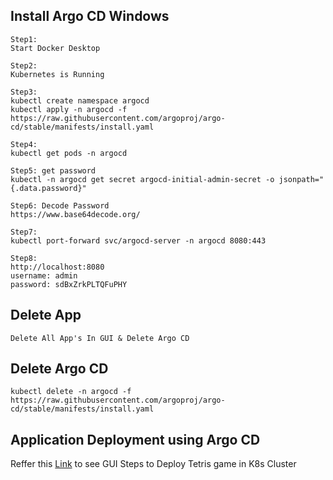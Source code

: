 ## Install Argo CD Windows
```
Step1: 
Start Docker Desktop

Step2:
Kubernetes is Running

Step3:
kubectl create namespace argocd
kubectl apply -n argocd -f https://raw.githubusercontent.com/argoproj/argo-cd/stable/manifests/install.yaml

Step4:
kubectl get pods -n argocd

Step5: get password
kubectl -n argocd get secret argocd-initial-admin-secret -o jsonpath="{.data.password}"

Step6: Decode Password
https://www.base64decode.org/

Step7:
kubectl port-forward svc/argocd-server -n argocd 8080:443

Step8:
http://localhost:8080
username: admin
password: sdBxZrkPLTQFuPHY
```
## Delete App 
```
Delete All App's In GUI & Delete Argo CD
```
## Delete Argo CD
```
kubectl delete -n argocd -f https://raw.githubusercontent.com/argoproj/argo-cd/stable/manifests/install.yaml
```

## Application Deployment using Argo CD
Reffer this [Link](https://drive.google.com/file/d/1aZ2jUXxPiNGf_buJnUC6I_t7ww7upPG2/view?usp=sharing) to see GUI Steps to Deploy Tetris game in K8s Cluster